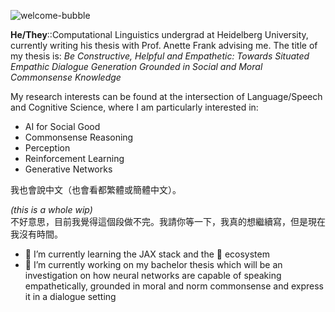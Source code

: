 ![welcome-bubble](https://user-images.githubusercontent.com/38283585/130285518-4667d2ea-a22c-4b9c-b808-37d2fe439a39.png)

**He/They**::Computational Linguistics undergrad at Heidelberg University, currently writing his thesis with Prof. Anette Frank advising me. The title of my thesis is: *Be Constructive, Helpful and Empathetic: Towards Situated Empathic Dialogue Generation Grounded in Social and Moral Commonsense Knowledge*

My research interests can be found at the intersection of Language/Speech and Cognitive Science, where I am particularly interested in:
- AI for Social Good
- Commonsense Reasoning
- Perception
- Reinforcement Learning
- Generative Networks

我也會說中文（也會看都繁體或簡體中文）。

_(this is a whole wip)_  
不好意思，目前我覺得這個段做不完。我請你等一下，我真的想繼續寫，但是現在我沒有時間。

- 🌱 I’m currently learning the JAX stack and the 🤗 ecosystem
- 🔭 I’m currently working on my bachelor thesis which will be an investigation on how neural networks are capable of speaking empathetically, grounded in moral and norm commonsense and express it in a dialogue setting

<!--
**benjaminbeilharz/benjaminbeilharz** is a ✨ _special_ ✨ repository because its `README.md` (this file) appears on your GitHub profile.

Here are some ideas to get you started:



- 👯 I’m looking to collaborate on ...
- 🤔 I’m looking for help with ...
- 💬 Ask me about ...
- 📫 How to reach me: ...
- 😄 Pronouns: ...
- ⚡ Fun fact: ...
-->

